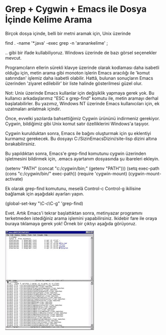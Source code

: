 # Grep + Cygwin + Emacs ile Dosya İçinde Kelime Arama

Birçok dosya içinde, belli bir metni aramak için, Unix üzerinde   
  
find . -name '*.java' -exec grep -n 'aranankelime' \;
 
 .. gibi bir ifade kullabiliyoruz. Windows üzerinde de bazı görsel seçenekler mevcut.   
  
Programcıların ellerin sürekli klavye üzerinde olarak kodlaması daha
isabetli olduğu için, metin arama gibi monoton işlerin Emacs aracılığı
ile 'komut satırından' işlemiz daha isabetli olabilir. Hattâ, bulunan
sonuçların Emacs üzerinden 'ziyaret edilebilir' bir liste halinde
gösterilmesi güzel olur.
  
Not: Unix üzerinde Emacs kullanlar için değişiklik yapmaya gerek
yok. Bu kullanıcı arkadaşlarımız "ESC x grep-find" komutu ile, metin
aramayı derhal başlatabilirler. Bu yazımız, Windows NT üzerinde Emacs
kullanıcıları için, ek uzatmaları anlatmak içindir.
  
Önce, evvelki yazılarda bahsettiğimiz Cygwin ürününü indirmeniz
gerekiyor. Cygwin, bildiğimiz gibi Unix komut satır özelliklerini
Windows'a taşıyor.
  
Cygwin kurulduktan sonra, Emacs ile bağını oluşturmak için şu
eklentiyi kurmamız gerekecek. Bu dosyayı C:/SizinEmacsDizini/site-lisp
dizini altına bırakabilirsiniz.
  
Bu yapıldıktan sonra, Emacs'e grep-find komutunu cygwin üzerinden
işletmesini bildirmek için, .emacs ayartanım dosyasında şu ibareleri
ekleyin.
    
(setenv "PATH" (concat "c:/cygwin/bin;" (getenv "PATH")))
(setq exec-path (cons "c:/cygwin/bin/" exec-path))
(require 'cygwin-mount)
(cygwin-mount-activate)
  
Ek olarak grep-find komutunu, meselâ Control-c Control-g ikilisine
bağlamak için aşağıdaki ayarları yapın.

(global-set-key "\C-c\C-g" 'grep-find)  

Evet. Artık Emacs'i tekrar başlattıktan sonra, metinyazar programını
terketmeden istediğiniz arama işlemini yapabilirsiniz. Ikidebir fare
ile oraya buraya tıklamaya gerek yok! Örnek bir çıktıyı aşağıda
görüyoruz.

![](emacs_cygwin_find.jpg)
